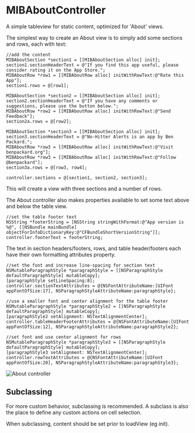 MIBAboutController
==================

A simple tableview for static content, optimized for 'About' views.

The simplest way to create an About view is to simply add some sections and rows, each with text:

	//add the content
	MIBAboutSection *section1 = [[MIBAboutSection alloc] init];
	section1.sectionHeaderText = @"If you find this app useful, please consider rating it on the App Store.";
	MIBAboutRow *row1 = [[MIBAboutRow alloc] initWithRowText:@"Rate this App"];
	section1.rows = @[row1];
	
	MIBAboutSection *section2 = [[MIBAboutSection alloc] init];
	section2.sectionHeaderText = @"If you have any comments or suggestions, please use the button below.";
	MIBAboutRow *row2 = [[MIBAboutRow alloc] initWithRowText:@"Send Feedback"];
	section2a.rows = @[row2];
	
	MIBAboutSection *section3 = [[MIBAboutSection alloc] init];
	section3.sectionHeaderText = @"No-Hitter Alerts is an app by Ben Packard.";
	MIBAboutRow *row3 = [[MIBAboutRow alloc] initWithRowText:@"Visit benpackard.org"];
	MIBAboutRow *row3 = [[MIBAboutRow alloc] initWithRowText:@"Follow @benpackard"];
	section3a.rows = @[row3, row4];
	
	controller.sections = @[section1, section2, section3];
	
This will create a view with three sections and a number of rows.

The About controller also makes properties available to set some text above and below the table view.
	
	//set the table footer text
	NSString *footerString = [NSString stringWithFormat:@"App version is %@", [[NSBundle mainBundle] objectForInfoDictionaryKey:@"CFBundleShortVersionString"]];
	controller.footerText = footerString;
	
The text in section headers/footers, rows, and table header/footers each have their own formatting attributes property.

	//set the font and increase line-spacing for section text
	NSMutableParagraphStyle *paragraphStyle = [[NSParagraphStyle defaultParagraphStyle] mutableCopy];
	[paragraphStyle setLineSpacing:8];
	controller.sectionTextAttributes = @{NSFontAttributeName:[UIFont appFontOfSize:17], NSParagraphStyleAttributeName:paragraphStyle};
	
	//use a smaller font and center alignment for the table footer
	NSMutableParagraphStyle *paragraphStyle2 = [[NSParagraphStyle defaultParagraphStyle] mutableCopy];
	[paragraphStyle2 setAlignment: NSTextAlignmentCenter];
	controller.tableHeaderFooterAttributes = @{NSFontAttributeName:[UIFont appFontOfSize:12], NSParagraphStyleAttributeName:paragraphStyle2};
	
	//set font and use center alignment for rows
	NSMutableParagraphStyle *paragraphStyle3 = [[NSParagraphStyle defaultParagraphStyle] mutableCopy];
	[paragraphStyle3 setAlignment: NSTextAlignmentCenter];
	controller.rowTextAttributes = @{NSFontAttributeName:[UIFont appFontOfSize:20], NSParagraphStyleAttributeName:paragraphStyle3};

![About controller](http://benpackard.org/SO/MIBAboutScreenshot.png)

Subclassing
-----------

For more custom behavior, subclassing is recommended. A subclass is also the place to define any custom actions on cell selection.

When subclassing, content should be set prior to loadView (eg init).
